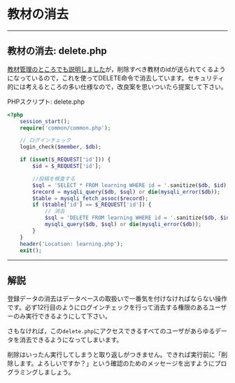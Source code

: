 # 教材の消去

------

## 教材の消去: delete.php

[教材管理のところでも説明しました](http://cs-tklab.na-inet.jp/phpdb/Chapter5/system8.html#delete)が，削除すべき教材のidが送られてくるようになっているので，これを使ってDELETE命令で消去しています。セキュリティ的には考えるところの多い仕様なので，改良案を思いついたら提案して下さい。

PHPスクリプト: delete.php

```php
<?php
    session_start();
    require('common/common.php');

    // ログインチェック
    login_check($member, $db);

    if (isset($_REQUEST['id'])) {
        $id = $_REQUEST['id'];

        //投稿を検査する
        $sql = 'SELECT * FROM learning WHERE id = '.sanitize($db, $id);
        $record = mysqli_query($db, $sql) or die(mysqli_error($db));
        $table = mysqli_fetch_assoc($record);
        if ($table['id'] == $_REQUEST['id']) {
            // 消去
            $sql = 'DELETE FROM learning WHERE id = '.sanitize($db, $id);
            mysqli_query($db, $sql) or die(mysqli_error($db));
        }
    }
    header('Location: learning.php');
    exit();
```



------

## 解説

登録データの消去はデータベースの取扱いで一番気を付けなければならない操作です。必ず12行目のようにログインチェックを行って消去する権限のあるユーザーのみ実行できるようにして下さい。

さもなければ，この`delete.php`にアクセスできるすべてのユーザがあらゆるデータを消去できるようになってしまいます。

削除はいったん実行してしまうと取り返しがつきません。できれば実行前に「削除します。よろしいですか？」という確認のためのメッセージを出すようにプログラミングしましょう。

